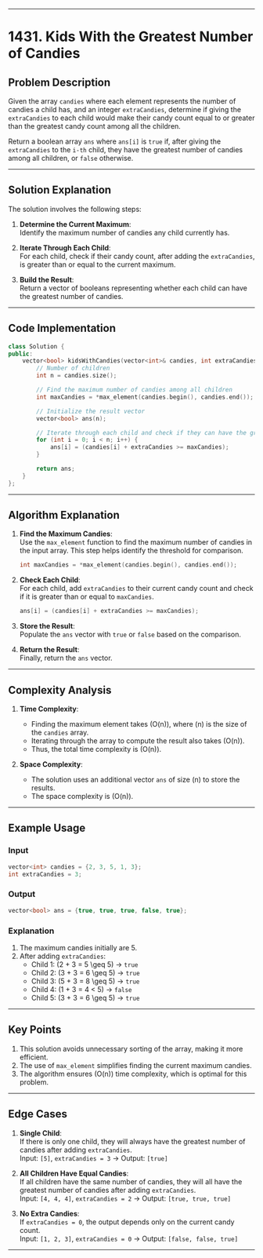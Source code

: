 
---

# 1431. Kids With the Greatest Number of Candies

## Problem Description

Given the array `candies` where each element represents the number of candies a child has, and an integer `extraCandies`, determine if giving the `extraCandies` to each child would make their candy count equal to or greater than the greatest candy count among all the children.

Return a boolean array `ans` where `ans[i]` is `true` if, after giving the `extraCandies` to the `i-th` child, they have the greatest number of candies among all children, or `false` otherwise.

---

## Solution Explanation

The solution involves the following steps:

1. **Determine the Current Maximum**:  
   Identify the maximum number of candies any child currently has.

2. **Iterate Through Each Child**:  
   For each child, check if their candy count, after adding the `extraCandies`, is greater than or equal to the current maximum.

3. **Build the Result**:  
   Return a vector of booleans representing whether each child can have the greatest number of candies.

---

## Code Implementation

```cpp
class Solution {
public:
    vector<bool> kidsWithCandies(vector<int>& candies, int extraCandies) {
        // Number of children
        int n = candies.size();

        // Find the maximum number of candies among all children
        int maxCandies = *max_element(candies.begin(), candies.end());

        // Initialize the result vector
        vector<bool> ans(n);

        // Iterate through each child and check if they can have the greatest number of candies
        for (int i = 0; i < n; i++) {
            ans[i] = (candies[i] + extraCandies >= maxCandies);
        }

        return ans;
    }
};
```

---

## Algorithm Explanation

1. **Find the Maximum Candies**:  
   Use the `max_element` function to find the maximum number of candies in the input array. This step helps identify the threshold for comparison.

   ```cpp
   int maxCandies = *max_element(candies.begin(), candies.end());
   ```

2. **Check Each Child**:  
   For each child, add `extraCandies` to their current candy count and check if it is greater than or equal to `maxCandies`.

   ```cpp
   ans[i] = (candies[i] + extraCandies >= maxCandies);
   ```

3. **Store the Result**:  
   Populate the `ans` vector with `true` or `false` based on the comparison.

4. **Return the Result**:  
   Finally, return the `ans` vector.

---

## Complexity Analysis

1. **Time Complexity**:  
   - Finding the maximum element takes \(O(n)\), where \(n\) is the size of the `candies` array.  
   - Iterating through the array to compute the result also takes \(O(n)\).  
   - Thus, the total time complexity is \(O(n)\).

2. **Space Complexity**:  
   - The solution uses an additional vector `ans` of size \(n\) to store the results.  
   - The space complexity is \(O(n)\).

---

## Example Usage

### Input
```cpp
vector<int> candies = {2, 3, 5, 1, 3};
int extraCandies = 3;
```

### Output
```cpp
vector<bool> ans = {true, true, true, false, true};
```

### Explanation
1. The maximum candies initially are 5.  
2. After adding `extraCandies`:
   - Child 1: \(2 + 3 = 5 \geq 5\) → `true`
   - Child 2: \(3 + 3 = 6 \geq 5\) → `true`
   - Child 3: \(5 + 3 = 8 \geq 5\) → `true`
   - Child 4: \(1 + 3 = 4 < 5\) → `false`
   - Child 5: \(3 + 3 = 6 \geq 5\) → `true`

---

## Key Points

1. This solution avoids unnecessary sorting of the array, making it more efficient.
2. The use of `max_element` simplifies finding the current maximum candies.
3. The algorithm ensures \(O(n)\) time complexity, which is optimal for this problem.

---

## Edge Cases

1. **Single Child**:  
   If there is only one child, they will always have the greatest number of candies after adding `extraCandies`.  
   Input: `[5]`, `extraCandies = 3` → Output: `[true]`

2. **All Children Have Equal Candies**:  
   If all children have the same number of candies, they will all have the greatest number of candies after adding `extraCandies`.  
   Input: `[4, 4, 4]`, `extraCandies = 2` → Output: `[true, true, true]`

3. **No Extra Candies**:  
   If `extraCandies = 0`, the output depends only on the current candy count.  
   Input: `[1, 2, 3]`, `extraCandies = 0` → Output: `[false, false, true]`

---

